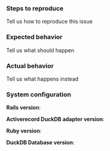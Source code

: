 ### Steps to reproduce

Tell us how to reproduce this issue

### Expected behavior

Tell us what should happen

### Actual behavior

Tell us what happens instead

### System configuration

**Rails version**:

**Activerecord DuckDB adapter version**:

**Ruby version**:

**DuckDB Database version**:
